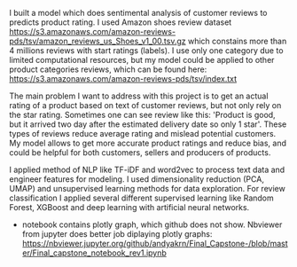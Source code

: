 I built a model which does sentimental analysis of customer reviews to predicts product rating. I used Amazon shoes review dataset https://s3.amazonaws.com/amazon-reviews-pds/tsv/amazon_reviews_us_Shoes_v1_00.tsv.gz which constains more than 4 millions reviews with start ratings (labels). I use only one category due to limited computational resources, but my model could be applied to other product categories reviews, which can be found here: https://s3.amazonaws.com/amazon-reviews-pds/tsv/index.txt

The main problem I want to address with this project is to get an actual rating of a product based on text of customer reviews, but not only rely on the star rating. Sometimes one can see review like this: 'Product is good, but it arrived two day after the estimated delivery date so only 1 star'. These types of reviews reduce average rating and mislead potential customers. My model allows to get more accurate product ratings and reduce bias, and could be helpful for both customers, sellers and producers of products. 

I applied method of NLP like TF-iDF  and word2vec to process text data and engineer features for modeling.  I used  dimensionality reduction (PCA, UMAP) and unsupervised learning methods for data exploration.  For review classification I applied several different supervised learning  like Random Forest, XGBoost and deep learning with artificial neural networks.


* notebook contains plotly graph, which github does not show. Nbviewer from jupyter does better job diplaying plotly graphs:
 https://nbviewer.jupyter.org/github/andyakrn/Final_Capstone-/blob/master/Final_capstone_notebook_rev1.ipynb
